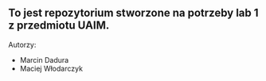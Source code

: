 ## To jest repozytorium stworzone na potrzeby lab 1 z przedmiotu UAIM.

Autorzy:
* Marcin Dadura
* Maciej Włodarczyk

